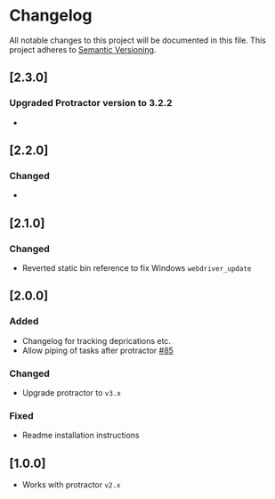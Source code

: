 # Changelog
All notable changes to this project will be documented in this file.
This project adheres to [Semantic Versioning](http://semver.org/).

## [2.3.0]
### Upgraded Protractor version to 3.2.2
- 
## [2.2.0]
### Changed
-

## [2.1.0]
### Changed
- Reverted static bin reference to fix Windows `webdriver_update`

## [2.0.0]
### Added
- Changelog for tracking deprications etc.
- Allow piping of tasks after protractor [#85](https://github.com/mllrsohn/gulp-protractor/pull/85)

### Changed
- Upgrade protractor to `v3.x`

### Fixed
- Readme installation instructions

## [1.0.0]
- Works with protractor `v2.x`
